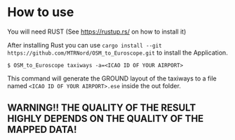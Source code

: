 # How to use

You will need RUST (See https://rustup.rs/ on how to install it)

After installing Rust you can use `cargo install --git https://github.com/MTRNord/OSM_to_Euroscope.git` to install the Application.

```shell script
$ OSM_to_Euroscope taxiways -a=<ICAO ID OF YOUR AIRPORT>
```

This command will generate the GROUND layout of the taxiways to a file named `<ICAO ID OF YOUR AIRPORT>.ese` inside the out folder.


## WARNING!! THE QUALITY OF THE RESULT HIGHLY DEPENDS ON THE QUALITY OF THE MAPPED DATA!
